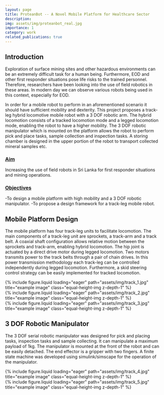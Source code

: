 ```yaml
---
layout: page
title: ProteanBot -- A Novel Mobile Platform for Healthcare Sector
description: 
img: assets/img/proteanbot_real.jpg
importance: 1
category: work
related_publications: true
---
```



<style>
.equal-height-img {
  height: 220px;               /* uniform visual height */
  width: 100%;
  object-fit: contain;         /* keep full image visible, no cropping */
  background-color: #fafafa;   /* light neutral background for padding */
  border-radius: 8px;          /* consistent rounded corners */
  box-shadow: 0 2px 6px rgba(0,0,0,0.1); /* soft shadow */
  padding: 4px;                /* optional small inner padding */
}
</style>

<h2>Introduction</h2>

Exploration of surface mining sites and other hazardous environments can be an extremely difficult task for a human being. Furthermore, EOD and other first responder situations pose life risks to the trained personnel. Therefore, researchers have been looking into the use of field robotics in these areas. In modern day we can observe various robots being used in this context, especially for EOD. 

In order for a mobile robot to perform in an aforementioned scenario it should have sufficient mobility and dexterity. This project proposes a track-leg hybrid locomotive mobile robot with a 3 DOF robotic arm. The hybrid locomotion consists of a tracked locomotion mode and a legged locomotion mode, enabling the robot to have a higher mobility. The 3 DOF robotic manipulator which is mounted on the platform allows the robot to perform pick and place tasks, sample collection and inspection tasks. A storing chamber is designed in the upper portion of the robot to transport collected mineral samples etc.

<h3><u>Aim</u></h3>
Increasing the use of field robots in Sri Lanka for first responder situations and mining operations.

<h3><u>Objectives</u></h3>
-To design a mobile platform with high mobility and a 3 DOF robotic manipulator.
-To propose a design framework for a track-leg mobile robot.

<h2>Mobile Platform Design</h2>

The mobile platform has four track-leg units to facilitate locomotion. The main components of a track-leg unit are sprockets, a track-arm and a track belt. A coaxial shaft configuration allows relative motion between the sprockets and track-arm, enabling hybrid locomotion. The hip joint is actuated by a direct drive motor during legged locomotion. Two motors transmits power to the track belts through a pair of chain drives. In this power transmission methodology each track-leg can be controlled independently during legged locomotion. Furthermore, a skid steering control strategy can be easily implemented for tracked locomotion. 

<div class="row">
    <div class="col-sm mt-3 mt-md-0">
        {% include figure.liquid loading="eager" path="assets/img/track_1.jpg" title="example image" class="equal-height-img z-depth-1" %}
    </div>
    <div class="col-sm mt-3 mt-md-0">
        {% include figure.liquid loading="eager" path="assets/img/track_2.jpg" title="example image" class="equal-height-img z-depth-1" %}
    </div>
    <div class="col-sm mt-3 mt-md-0">
        {% include figure.liquid loading="eager" path="assets/img/track_3.jpg" title="example image" class="equal-height-img z-depth-1" %}
    </div>
</div>

<h2>3 DOF Robotic Manipulator</h2>

The 3 DOF serial robotic manipulator was designed for pick and placing tasks, inspection tasks and sample collecting. It can manipulate a maximum payload of 1kg. The manipulator is mounted at the front of the robot and can be easily detached. The end effector is a gripper with two fingers. A finite state machine was developed using simulink/simscape for the operation of the manipulator.

<div class="row">
    <div class="col-sm-8 mt-3 mt-md-0">
        {% include figure.liquid loading="eager" path="assets/img/track_4.jpg" title="example image" class="equal-height-img z-depth-1" %}
    </div>
    <div class="col-sm-4 mt-3 mt-md-0">
        {% include figure.liquid loading="eager" path="assets/img/track_5.jpg" title="example image" class="equal-height-img z-depth-1" %}
    </div>
</div>
